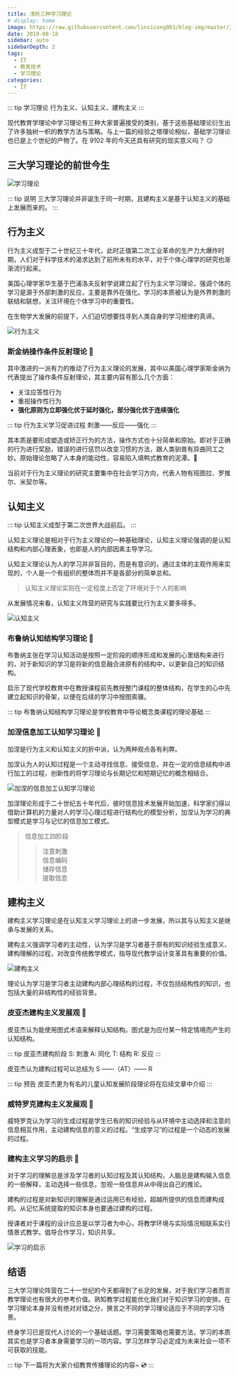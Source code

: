 ```yaml
---
title: 浅析三种学习理论
# display: home
image: https://raw.githubusercontent.com/linsicong003/blog-img/master/20190818-bg.jpg
date: 2019-08-18
sidebar: auto
sidebarDepth: 2
tags: 
  - IT
  - 教育技术
  - 学习理论
categories:
  - IT
---
```

::: tip 学习理论
行为主义、认知主义、建构主义
:::

现代教育学理论中学习理论有三种大家普遍接受的类别，基于这些基础理论衍生出了许多独树一帜的教学方法与策略。与上一篇的经验之塔理论相似，基础学习理论也已是上个世纪的产物了。在 9102 年的今天还具有研究的现实意义吗？ :smirk:

<!-- more -->

## 三大学习理论的前世今生 

![学习理论](https://raw.githubusercontent.com/linsicong003/blog-img/master/20190818-1.jpg)

::: tip 说明
三大学习理论并非诞生于同一时期，且建构主义是基于认知主义的基础上发展而来的。
:::

## 行为主义 

行为主义成型于二十世纪三十年代，此时正值第二次工业革命的生产力大爆炸时期，人们对于科学技术的渴求达到了前所未有的水平，对于个体心理学的研究也渐渐流行起来。

美国心理学家华生基于巴浦洛夫反射学说建立起了行为主义学习理论，强调个体的学习是源于外部刺激的反应，主要是靠外在强化。学习的本质被认为是外界刺激的联结和联想，关注环境在个体学习中的重要性。

在生物学大发展的前提下，人们迫切想要找寻到人类自身的学习规律的真谛。

![行为主义](https://raw.githubusercontent.com/linsicong003/blog-img/master/20190818-3.jpg)

### 斯金纳操作条件反射理论 :flags:

其中激进的一派有力的推动了行为主义理论的发展，其中以美国心理学家斯金纳为代表提出了操作条件反射理论，其主要内容有那么几个方面：

- 关注应答性行为
- 重视操作性行为
- **强化原则为立即强化优于延时强化，部分强化优于连续强化**

::: tip 行为主义学习促进过程
刺激——反应——强化
:::

其本质是要形成塑造或矫正行为的方法，操作方式也十分简单和原始。即对于正确的行为进行奖励，错误的进行惩罚以改变习惯的方法，跟人类驯兽有异曲同工之妙。原始理论忽略了人本身的能动性，容易陷入填鸭式教育的泥潭。:pill:

当前对于行为主义理论的研究主要集中在社会学习方向，代表人物有班图拉、罗推尔、米契尔等。

## 认知主义 

::: tip
认知主义成型于第二次世界大战前后。
:::

认知主义理论是相对于行为主义理论的一种基础理论，认知主义理论强调的是认知结构和内部心理表象，也即是人的内部因素主导学习。

认知主义理论认为人的学习并非盲目的，而是有意识的，通过主体的主观作用来实现的，个人是一个有组织的整体而并不是各部分的简单总和。

> 认知主义理论实则在一定程度上否定了环境对于个人的影响  

从发展情况来看，认知主义阵营的研究与实践要比行为主义要多得多。

![认知主义](https://raw.githubusercontent.com/linsicong003/blog-img/master/20190818-4.jpg)

### 布鲁纳认知结构学习理论 :flags:

布鲁纳主张在学习认知活动是按照一定阶段的顺序形成和发展的心里结构来进行的，对于新知识的学习是将新的信息融合进原有的结构中，以更新自己的知识结构。

启示了现代学校教育中在教授课程前先教授整门课程的整体结构，在学生的心中先建立起知识的骨架，以便在后续的学习中按图索骥。

::: tip
布鲁纳认知结构学习理论是学校教育中导论概念类课程的理论基础
:::

### 加涅信息加工认知学习理论 :flags:

加涅是行为主义和认知主义的折中派，认为两种观点各有利弊。

加涅认为人的认知过程是一个主动寻找信息、接受信息，并在一定的信息结构中进行加工的过程，创新性的将学习理论与长期记忆和短期记忆的概念相结合。

![加涅的信息加工认知学习理论](https://raw.githubusercontent.com/linsicong003/blog-img/master/20190818-2png)

加涅理论形成于二十世纪五十年代后，彼时信息技术发展开始加速，科学家们得以借助计算机的力量对人的学习心理过程进行结构化的模型分析，加涅认为学习的典型模式是学习与记忆的信息加工模式。

> 信息加工四阶段
>> 注意刺激<br/>
>> 信息编码<br/>
>> 储存信息<br/>
>> 提取信息 <br/>

## 建构主义 

建构主义学习理论是在认知主义学习理论上的进一步发展，所以其与认知主义是继承与发展的关系。

建构主义强调学习者的主动性，认为学习是学习者基于原有的知识经验生成意义、建构理解的过程，对改变传统教学模式，指导现代教学设计变革具有重要的价值。

![建构主义](https://raw.githubusercontent.com/linsicong003/blog-img/master/20190818-5.jpg)

理论认为学习是学习者主动建构内部心理结构的过程，不仅包括结构性的知识，也包括大量的非结构性的经验背景。

### 皮亚杰建构主义发展观 :flags:

皮亚杰认为能使用图式术语来解释认知结构。图式是为应付某一特定情境而产生的认知结构。

::: tip 皮亚杰建构阶段
S: 刺激  A: 同化 T: 结构 R: 反应
:::

皮亚杰认为建构过程可以总结为 S ——（AT）—— R

::: tip 预告
皮亚杰更为有名的儿童认知发展阶段理论将在后续文章中介绍
:::

### 威特罗克建构主义发展观 :flags:

威特罗克认为学习的生成过程是学生已有的知识经验与从环境中主动选择和注意的信息相互作用，主动建构信息的意义的过程。“生成学习”的过程是一个动态的发展的过程。

### 建构主义学习的启示 :flags:

对于学习的理解总是涉及学习者的认知过程及其认知结构，人脑总是建构输入信息的一些解释，主动选择一些信息，忽视一些信息并从中得出自己的推论。

建构的过程是对新知识的理解是通过运用已有经验，超越所提供的信息而建构成的。从记忆系统提取的知识本身也要通过建构的过程。

授课者对于课程的设计应总是以学习者为中心，将教学环境与实际情况相联系实行情景式教学。倡导合作学习，知识共享。

![学习的启示](https://raw.githubusercontent.com/linsicong003/blog-img/master/20190818-6.jpg)

## 结语 

三大学习理论阵营在二十一世纪的今天都得到了长足的发展，对于我们学习者而言教学理论也有很大的参考价值。熟知教学过程能优化我们对于知识学习的安排。在学习理论本身并没有绝对对错之分，换言之不同的学习理论适应于不同的学习场景。

终身学习已是现代人讨论的一个基础话题。学习需要策略也需要方法，学习的本质其实也是学习者本身需要学习的一项内容。学习怎样学习必定成为未来社会一项不可获取的技能。

::: tip
下一篇将为大家介绍教育传播理论的内容~ :cd:
:::
